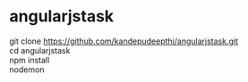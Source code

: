 # angularjstask

git clone https://github.com/kandepudeepthi/angularjstask.git<br>
cd angularjstask<br>
npm install<br>
nodemon
